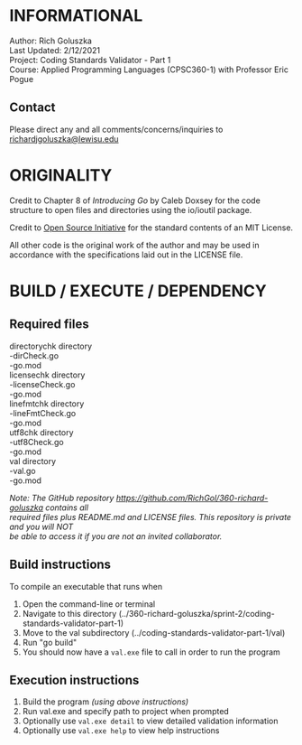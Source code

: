 INFORMATIONAL
=============
Author: Rich Goluszka  
Last Updated: 2/12/2021  
Project: Coding Standards Validator - Part 1  
Course: Applied Programming Languages (CPSC360-1) with Professor Eric Pogue

Contact
-------
Please direct any and all comments/concerns/inquiries to richardjgoluszka@lewisu.edu

ORIGINALITY
===========
Credit to Chapter 8 of _Introducing Go_ by Caleb Doxsey for the code structure to open files 
	and directories using the io/ioutil package.

Credit to [Open Source Initiative](opensource.org/licenses/MIT) for the standard contents of an 
	MIT License.

All other code is the original work of the author and may be used in accordance with the 
	specifications laid out in the LICENSE file.

BUILD / EXECUTE / DEPENDENCY
============================
Required files
--------------
directorychk directory  
	-dirCheck.go  
	-go.mod  
licensechk directory  
	-licenseCheck.go  
	-go.mod  
linefmtchk directory  
	-lineFmtCheck.go  
	-go.mod  
utf8chk directory  
	-utf8Check.go  
	-go.mod  
val directory  
	-val.go  
	-go.mod  

_Note: The GitHub repository https://github.com/RichGol/360-richard-goluszka contains all_  
_required files plus README.md and LICENSE files. This repository is private and you will *NOT*_  
_be able to access it if you are not an invited collaborator._

Build instructions
------------------
To compile an executable that runs when
1. Open the command-line or terminal
2. Navigate to this directory (../360-richard-goluszka/sprint-2/coding-standards-validator-part-1)
3. Move to the val subdirectory (../coding-standards-validator-part-1/val)
4. Run "go build"
5. You should now have a `val.exe` file to call in order to run the program

Execution instructions
----------------------
1. Build the program _(using above instructions)_
2. Run val.exe and specify path to project when prompted
3. Optionally use `val.exe detail` to view detailed validation information
4. Optionally use `val.exe help` to view help instructions
